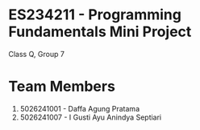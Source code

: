 # ES234211 - Programming Fundamentals Mini Project
Class Q, Group 7
# Team Members
1. 5026241001 - Daffa Agung Pratama
2. 5026241007 - I Gusti Ayu Anindya Septiari
